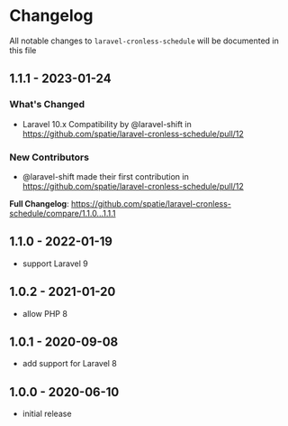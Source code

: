# Changelog

All notable changes to `laravel-cronless-schedule` will be documented in this file

## 1.1.1 - 2023-01-24

### What's Changed

- Laravel 10.x Compatibility by @laravel-shift in https://github.com/spatie/laravel-cronless-schedule/pull/12

### New Contributors

- @laravel-shift made their first contribution in https://github.com/spatie/laravel-cronless-schedule/pull/12

**Full Changelog**: https://github.com/spatie/laravel-cronless-schedule/compare/1.1.0...1.1.1

## 1.1.0 - 2022-01-19

- support Laravel 9

## 1.0.2 - 2021-01-20

- allow PHP 8

## 1.0.1 - 2020-09-08

- add support for Laravel 8

## 1.0.0 - 2020-06-10

- initial release
